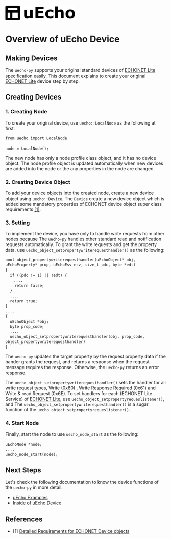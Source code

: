 ![logo](img/logo.png)

# Overview of uEcho Device

## Making Devices

The `uecho-py` supports your original standard devices of [ECHONET Lite][enet] specification easily. This document explains to create your original  [ECHONET Lite][enet] device step by step.

## Creating Devices

### 1. Creating Node

To create your original device, use `uecho::LocalNode` as the following at first.


```
from uecho import LocalNode

node = LocalNode();
```

The new node has only a node profile class object, and it has no device object. The node profile object is updated automatically when new devices are added into the node or the any properties in the node are changed.

### 2. Creating Device Object

To add your device objects into the created node, create a new device object using `uecho::Device`.  The `Device` create a new device object which is added some mandatory properties of ECHONET device object super class requirements [\[1\]][enet-spec].

### 3. Setting 

To implement the device, you have only to handle write requests from other nodes because The `uecho-py` handles other standard read and notification requests automatically. To grant the write requests and get the property data, use `uecho_object_setpropertywriterequesthandler()` as the following:

```
bool object_propertywriterequesthandler(uEchoObject* obj, uEchoProperty* prop, uEchoEsv esv, size_t pdc, byte *edt)
{
  if ((pdc != 1) || !edt) {
　  ....
    return false;
  }
  ....
  return true;
}
....
{
  uEchoObject *obj;
  byte prop_code;
  ....
  uecho_object_setpropertywriterequesthandler(obj, prop_code, object_propertywriterequesthandler)  
}
```

The `uecho-py` updates the target property by the request property data if the hander grants the request, and returns a response when the request message requires the response. Otherwise, the `uecho-py` returns an error response.

The `uecho_object_setpropertywriterequesthandler()` sets the handler for all write request types, Write (0x60) , Write Response Required (0x61) and Write & read Request (0x6E). To set handlers for each (ECHONET Lite Service) of [ECHONET Lite][enet], use `uecho_object_setpropertyrequeslistener()`, and The `uecho_object_setpropertywriterequesthandler()` is a sugar function of the `uecho_object_setpropertyrequeslistener()`.

### 4. Start Node

Finally, start the node to use `uecho_node_start` as the following:

```
uEchoNode *node;
....
uecho_node_start(node);
```

## Next Steps

Let's check the following documentation to know the device functions of the `uecho-py` in more detail.

- [uEcho Examples](./examples.md)
- [Inside of uEcho Device](./device_inside.md)

## References

- \[1\] [Detailed Requirements for ECHONET Device objects][enet-spec]

[enet]:http://echonet.jp/english/
[enet-spec]:http://www.echonet.gr.jp/english/spec/index.htm
